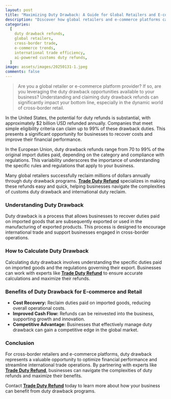 ```yaml
---
layout: post
title: "Maximizing Duty Drawback: A Guide for Global Retailers and E-commerce Platforms"
description: "Discover how global retailers and e-commerce platforms can maximize duty drawback refunds, reclaim duties, and optimize cross-border trade with expert insights."
categories:
  [
    duty drawback refunds,
    global retailers,
    cross-border trade,
    e-commerce trends,
    international trade efficiency,
    ai-powered customs duty refunds,
  ]
image: assets/images/20250131-1.jpeg
comments: false
---
```


> Are you a global retailer or e-commerce platform provider? If so, are you leveraging the duty drawback opportunities available to your business? Understanding and claiming duty drawback refunds can significantly impact your bottom line, especially in the dynamic world of cross-border retail.

In the United States, the potential for duty refunds is substantial, with approximately $2 billion USD refunded annually. Companies that meet simple eligibility criteria can claim up to 99% of these drawback duties. This presents a significant opportunity for businesses to recover costs and improve their financial performance.

In the European Union, duty drawback refunds range from 70 to 99% of the original import duties paid, depending on the category and compliance with regulations. This variability underscores the importance of understanding the specific rules and regulations that apply to your business.

Many global retailers successfully reclaim millions of dollars annually through duty drawback programs. [**Trade Duty Refund**](https://tradedutyrefund.com?utm_source=Blog&utm_medium=Link&utm_campaign=20250131Article) specializes in making these refunds easy and quick, helping businesses navigate the complexities of customs duty drawback and international duty reclaim.


### Understanding Duty Drawback

Duty drawback is a process that allows businesses to recover duties paid on imported goods that are subsequently exported or used in the manufacturing of exported products. This process is designed to encourage international trade and support businesses engaged in cross-border operations.

### How to Calculate Duty Drawback

Calculating duty drawback involves understanding the specific duties paid on imported goods and the regulations governing their export. Businesses can work with experts like [**Trade Duty Refund**](https://tradedutyrefund.com?utm_source=Blog&utm_medium=Link&utm_campaign=20250131Article) to ensure accurate calculations and maximize their refunds.

### Benefits of Duty Drawback for E-commerce and Retail

- **Cost Recovery:** Reclaim duties paid on imported goods, reducing overall operational costs.
- **Improved Cash Flow:** Refunds can be reinvested into the business, supporting growth and innovation.
- **Competitive Advantage:** Businesses that effectively manage duty drawback can gain a competitive edge in the global market.

### Conclusion

For cross-border retailers and e-commerce platforms, duty drawback represents a valuable opportunity to optimize financial performance and streamline international trade operations. By partnering with experts like [**Trade Duty Refund**](https://tradedutyrefund.com?utm_source=Blog&utm_medium=Link&utm_campaign=20250131Article), businesses can navigate the complexities of duty refunds and maximize their benefits.

Contact [**Trade Duty Refund**](https://tradedutyrefund.com/contact-us.html?utm_source=Blog&utm_medium=Link&utm_campaign=20250131Article) today to learn more about how your business can benefit from duty drawback programs.
